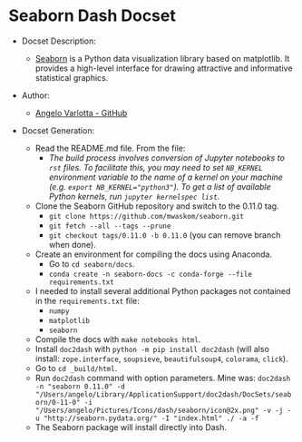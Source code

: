 Seaborn Dash Docset
=======================

- Docset Description:
    - [Seaborn](http://seaborn.pydata.org/) is a Python data visualization library based on matplotlib. It provides a high-level interface for drawing attractive and informative statistical graphics.

- Author:
    - [Angelo Varlotta - GitHub](https://github.com/capac)

- Docset Generation:
    - Read the README.md file. From the file:
      - _The build process involves conversion of Jupyter notebooks to `rst` files. To facilitate this, you may need to set `NB_KERNEL` environment variable to the name of a kernel on your machine (e.g. `export NB_KERNEL="python3"`). To get a list of available Python kernels, run `jupyter kernelspec list`._
    - Clone the Seaborn GitHub repository and switch to the 0.11.0 tag.
        - `git clone https://github.com/mwaskom/seaborn.git`
        - `git fetch --all --tags --prune`
        - `git checkout tags/0.11.0 -b 0.11.0` (you can remove branch when done).
    - Create an environment for compiling the docs using Anaconda.
      - Go to `cd seaborn/docs`.
      - `conda create -n seaborn-docs -c conda-forge --file requirements.txt`
    - I needed to install several additional Python packages not contained in the `requirements.txt` file:
        - `numpy`
        - `matplotlib`
        - `seaborn`
    - Compile the docs with `make notebooks html`.
    - Install `doc2dash` with `python -m pip install doc2dash` (will also install: `zope.interface`, `soupsieve`, `beautifulsoup4`, `colorama`, `click`).
    - Go to `cd _build/html`.
    - Run `doc2dash` command with option parameters. Mine was: 
    ```doc2dash -n "seaborn 0.11.0" -d "/Users/angelo/Library/ApplicationSupport/doc2dash/DocSets/seaborn/0-11-0" -i "/Users/angelo/Pictures/Icons/dash/seaborn/icon@2x.png" -v -j -u "http://seaborn.pydata.org/" -I "index.html" ./ -a -f```
    - The Seaborn package will install directly into Dash.
